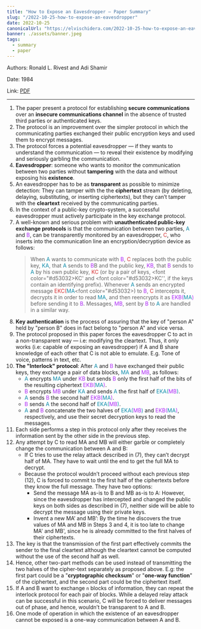 ```yaml
---
title: "How to Expose an Eavesdropper — Paper Summary"
slug: "/2022-10-25-how-to-expose-an-eavesdropper"
date: 2022-10-25
canonicalUrl: "https://elvischidera.com/2022-10-25-how-to-expose-an-eavesdropper/"
banner: ./assets/banner.jpeg
tags:
  - summary
  - paper
---
```


Authors: Ronald L. Rivest and Adi Shamir

Date: 1984

Link: [PDF](https://dl.acm.org/doi/pdf/10.1145/358027.358053)

-----

1. The paper present a protocol for establishing **secure communications** over an **insecure communications channel** in the absence of trusted third parties or authenticated keys.
2. The protocol is an improvement over the simpler protocol in which the communicating parties exchanged their public encryption keys and used them to encrypt messages.
3. The protocol forces a potential eavesdropper — if they wants to understand the communication — to reveal their existence by modifying and seriously garbling the communication.
4. **Eavesdropper**: someone who wants to monitor the communication between two parties without **tampering** with the data and without exposing his **existence**.
5. An eavesdropper has to be as **transparent** as possible to minimize detection: They can tamper with the the **ciphertext** stream (by deleting, delaying, substituting, or inserting ciphertexts), but they can’t tamper with the **cleartext** received by the communicating parties.
6. In the context of a public-key crypto-system, a successful eavesdropper must actively participate in the key exchange protocol.
7. A well-known and serious problem with **unauthenticated public-key exchange protocols** is that the communication between two parties, <font color="#0B8BAA">A</font> and <font color="#ac28f6">B</font>, can be transparently monitored by an eavesdropper, <font color="#d53032">C</font>, who inserts into the communication line an encryption/decryption device as follows:
     > When <font color="#0B8BAA">A</font> wants to communicate with <font color="#ac28f6">B</font>, <font color="#d53032">C</font> replaces both the public key, <font color="#0B8BAA">KA</font>, that <font color="#0B8BAA">A</font> sends to <font color="#ac28f6">B</font>B and the public key, <font color="#ac28f6">KB</font>, that <font color="#ac28f6">B</font> sends to <font color="#0B8BAA">A</font> by his own public key, <font color="#d53032">KC</font> (or by a pair of keys, <font color="#d53032>KC'</font> and <font color="#d53032>KC''</font>, if the keys contain an identifying prefix). Whenever <font color="#0B8BAA">A</font> sends an encrypted message <font color="#d53032">EKC(</font><font color="#0B8BAA">MA</font><font color="#d53032>)</font> to <font color="#ac28f6">B</font>, <font color="#d53032">C</font> intercepts it, decrypts it in order to read <font color="#0B8BAA">MA</font>, and then reencrypts it as <font color="#ac28f6">EKB(</font><font color="#0B8BAA">MA</font><font color="#ac28f6">)</font> before sending it to <font color="#ac28f6">B</font>. Messages, <font color="#ac28f6">MB</font>, sent by <font color="#ac28f6">B</font> to <font color="#0B8BAA">A</font> are handled in a similar way.
8. **Key authentication** is the process of assuring that the key of "person A" held by "person B" does in fact belong to "person A" and vice versa.
9. The protocol proposed in this paper forces the eavesdropper C to act in a non-transparent way — i.e: modifying the cleartext. Thus, it only works (i.e: capable of exposing an eavesdropper) if A and B share knowledge of each other that C is not able to emulate. E.g. Tone of voice, patterns in text, etc.
10. **The "Interlock" protocol**: After <font color="#0B8BAA">A</font> and <font color="#ac28f6">B</font> have exchanged their public keys, they exchange a pair of data blocks, <font color="#0B8BAA">MA</font> and <font color="#ac28f6">MB</font>, as follows:
    * <font color="#0B8BAA">A</font> encrypts <font color="#0B8BAA">MA</font> under <font color="#ac28f6">KB</font> but sends <font color="#ac28f6">B</font> only the first half of the bits of the resulting ciphertext <font color="#ac28f6">EKB(</font><font color="#0B8BAA">MA</font><font color="#ac28f6">)</font>.
    * <font color="#ac28f6">B</font> encrypts <font color="#ac28f6">MB</font> under <font color="#0B8BAA">KA</font> and sends <font color="#0B8BAA">A</font> the first half of <font color="#0B8BAA">EKA(</font><font color="#ac28f6">MB</font><font color="#0B8BAA">)</font>.
    * <font color="#0B8BAA">A</font> sends <font color="#ac28f6">B</font> the second half <font color="#ac28f6">EKB(</font><font color="#0B8BAA">MA</font><font color="#ac28f6">)</font>.
    * <font color="#ac28f6">B</font> sends <font color="#0B8BAA">A</font> the second half of <font color="#0B8BAA">EKA(</font><font color="#ac28f6">MB</font><font color="#0B8BAA">)</font>.
    * <font color="#0B8BAA">A</font> and <font color="#ac28f6">B</font> concatenate the two halves of <font color="#0B8BAA">EKA(</font><font color="#ac28f6">MB</font><font color="#0B8BAA">)</font> and <font color="#ac28f6">EKB(</font><font color="#0B8BAA">MA</font><font color="#ac28f6">)</font>, respectively, and use their secret decryption keys to read the messages.
11. Each side performs a step in this protocol only after they receives the information sent by the other side in the previous step.
12. Any attempt by C to read MA and MB will either garble or completely change the communication between A and B:
    * If C tries to use the relay attack described in (7), they can’t decrypt half of MA. They have to wait until the end to get the full MA to decrypt.
    * Because the protocol wouldn’t proceed without each previous step (12), C is forced to commit to the first half of the ciphertexts before they know the full message. They have two options:
        * Send the message MA as-is to B and MB as-is to A: However, since the eavesdropper has intercepted and changed the public keys on both sides as described in (7), neither side will be able to decrypt the message using their private keys.
        * Invent a new MA’ and MB’: By the time he discovers the true values of MA and MB in Steps 3 and 4, it is too late to change MA' and MB', since he is already committed to the first halves of their ciphertexts.
13. The key is that the transmission of the
first part effectively commits the sender to the final cleartext although the cleartext cannot be computed without the use of the second half as well.
14. Hence, other two-part methods can be used instead of transmitting the two halves of the cipher-text separately as proposed above. E.g: the first part could be a "**cryptographic checksum**" or "**one-way function**" of the ciphertext, and the second part could be the ciphertext itself.
15. If A and B want to exchange `n` blocks of information, they can repeat the interlock protocol for each pair of blocks. While a delayed relay attack can be successful in this scenario, C will be forced to deliver messages out of phase, and hence, wouldn’t be transparent to A and B.
16. One mode of operation in which the existence of an eavesdropper cannot be exposed is a one-way communication between A and B.